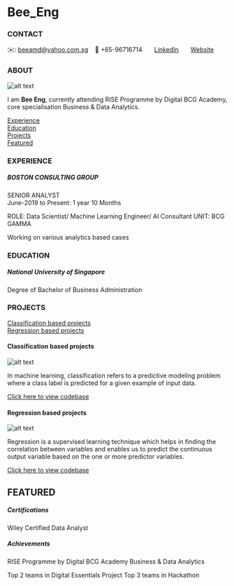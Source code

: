# Bee_Eng
<!-- CONTACT Section Starts -->
### CONTACT

<!-- Add your details -->
✉️: beeamd@yahoo.com.sg 
&nbsp;&nbsp; 📲 +65-96716714
&nbsp;&nbsp;&nbsp;&nbsp;&nbsp; [LinkedIn](https://www.linkedin.com/in/bee-eng-n-b70319163/) 
&nbsp;&nbsp;&nbsp;&nbsp;&nbsp; [Website]()
<!-- CONTACT Section Ends -->

<!-- ABOUT Section Starts -->
### ABOUT
<!-- Add link to your picture -->

![alt text]()

<!-- Add your details -->

I am __Bee Eng__, currently attending RISE Programme by Digital BCG Academy, core specialisation Business & Data Analytics.


<!-- Add link to the sections -->
[Experience](#experience) <br>
[Education](#education) <br>
[Projects](#projects) <br>
[Featured](#featured) <br> 

<!-- ABOUT Section Ends -->

<!-- EXPERIENCE Section Starts -->
### EXPERIENCE
<!-- Add your details -->
##### BOSTON CONSULTING GROUP
SENIOR ANALYST<br>
June-2019 to Present: 1 year 10 Months

ROLE: Data Scientist/ Machine Learning Engineer/ AI Consultant
UNIT: BCG GAMMA

Working on various analytics based cases

<!-- EXPERIENCE Section Ends -->

<!-- EDUCATION Section Starts -->
### EDUCATION
<!-- Add your details -->
##### National University of Singapore
Degree of Bachelor of Business Administration 

<!-- EDUCATION Section Ends -->

<!-- PROJECTS Section Starts -->
### PROJECTS
<!-- Add your details -->

[Classification based projects](#classification-based-projects) <br>
[Regression based projects](#regression-based-projects) <br>

<!-- Add your details -->

#### Classification based projects
![alt text](https://raw.githubusercontent.com/krvishwesh54/Kumar-Vishwesh/main/images/Classification.png)

In machine learning, classification refers to a predictive modeling problem where a class label is predicted for a given example of input data.

[Click here to view codebase](https://github.com/krvishwesh54/DataScience_DeepLearning_MachineLearning/tree/master/Classification)

#### Regression based projects
![alt text](https://raw.githubusercontent.com/krvishwesh54/Kumar-Vishwesh/main/images/Regression.jpg)

Regression is a supervised learning technique which helps in finding the correlation between variables and enables us to predict the continuous output variable based on the one or more predictor variables.

[Click here to view codebase](https://github.com/krvishwesh54/DataScience_DeepLearning_MachineLearning/tree/master/Regression)

<!-- PROJECTS Section Ends -->

<!-- FEATURED Section Starts -->
## FEATURED
<!-- Add your details -->
##### Certifications
Wiley Certified Data Analyst

##### Achievements
RISE Programme by Digital BCG Academy
Business & Data Analytics

Top 2 teams in Digital Essentials Project
Top 3 teams in Hackathon 
<!-- FEATURED Section Ends -->

